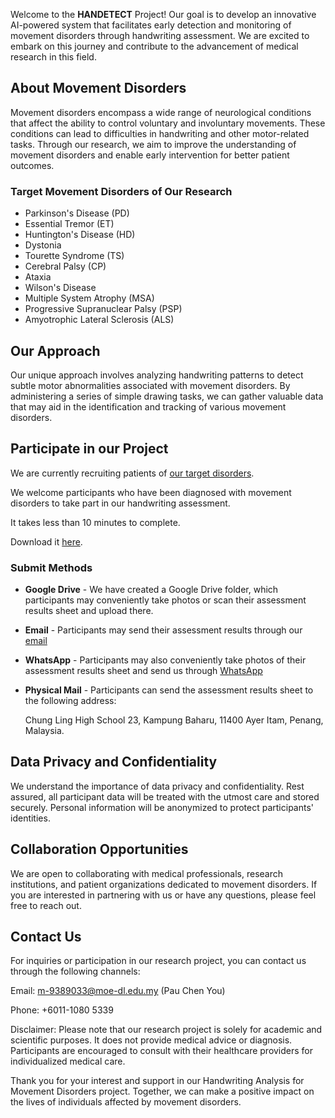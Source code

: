 
<link rel="shortcut icon" type="image/x-icon" href="favicon.ico?">

Welcome to the **HANDETECT** Project! Our goal is to develop an innovative AI-powered system that facilitates early detection and monitoring of movement disorders through handwriting assessment. We are excited to embark on this journey and contribute to the advancement of medical research in this field.

## About Movement Disorders
Movement disorders encompass a wide range of neurological conditions that affect the ability to control voluntary and involuntary movements. These conditions can lead to difficulties in handwriting and other motor-related tasks. Through our research, we aim to improve the understanding of movement disorders and enable early intervention for better patient outcomes.

### Target Movement Disorders of Our Research
- Parkinson's Disease (PD)
- Essential Tremor (ET)
- Huntington's Disease (HD)
- Dystonia
- Tourette Syndrome (TS)
- Cerebral Palsy (CP)
- Ataxia
- Wilson's Disease
- Multiple System Atrophy (MSA)
- Progressive Supranuclear Palsy (PSP)
- Amyotrophic Lateral Sclerosis (ALS)


## Our Approach
Our unique approach involves analyzing handwriting patterns to detect subtle motor abnormalities associated with movement disorders. By administering a series of simple drawing tasks, we can gather valuable data that may aid in the identification and tracking of various movement disorders.

## Participate in our Project
We are currently recruiting patients of [our target disorders](https://handetect.github.io/#target-movement-disorders-of-our-research).

We welcome participants who have been diagnosed with movement disorders to take part in our handwriting assessment. 

It takes less than 10 minutes to complete.

Download it [here](https://handetect.github.io/Handwriting-Assessment-Form.pdf).

### Submit Methods
- **Google Drive** - We have created a Google Drive folder, which participants may conveniently take photos or scan their assessment results sheet and upload there.
- **Email** - Participants may send their assessment results through our [email](m-938903@moe-dl.edu.my)
- **WhatsApp** - Participants may also conveniently take photos of their assessment results sheet and send us through [WhatsApp](https://api.whatsapp.com/send?phone=601110805339)
- **Physical Mail** - Participants can send the assessment results sheet to the following address:

  Chung Ling High School
  23, Kampung Baharu,
  11400 Ayer Itam,
  Penang, Malaysia.

## Data Privacy and Confidentiality
We understand the importance of data privacy and confidentiality. Rest assured, all participant data will be treated with the utmost care and stored securely. Personal information will be anonymized to protect participants' identities.

## Collaboration Opportunities
We are open to collaborating with medical professionals, research institutions, and patient organizations dedicated to movement disorders. If you are interested in partnering with us or have any questions, please feel free to reach out.

## Contact Us
For inquiries or participation in our research project, you can contact us through the following channels:

Email: <m-9389033@moe-dl.edu.my> (Pau Chen You)

Phone: +6011-1080 5339

Disclaimer:
Please note that our research project is solely for academic and scientific purposes. It does not provide medical advice or diagnosis. Participants are encouraged to consult with their healthcare providers for individualized medical care.

Thank you for your interest and support in our Handwriting Analysis for Movement Disorders project. Together, we can make a positive impact on the lives of individuals affected by movement disorders.






